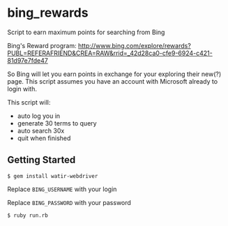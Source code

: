 bing_rewards
============

Script to earn maximum points for searching from Bing

Bing's Reward program: http://www.bing.com/explore/rewards?PUBL=REFERAFRIEND&CREA=RAW&rrid=_42d28ca0-cfe9-6924-c421-81d97e7fde47

So Bing will let you earn points in exchange for your exploring their new(?) page. This script assumes you have an account with Microsoft already to login with.

This script will:
- auto log you in
- generate 30 terms to query
- auto search 30x
- quit when finished

## Getting Started

`$ gem install watir-webdriver`

Replace `BING_USERNAME` with your login

Replace `BING_PASSWORD` with your password

`$ ruby run.rb`
